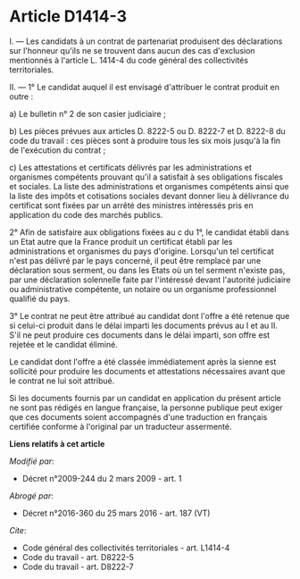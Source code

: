 # Article D1414-3

I. ― Les candidats à un contrat de partenariat produisent des déclarations sur l'honneur qu'ils ne se trouvent dans aucun des
cas d'exclusion mentionnés à l'article L. 1414-4 du code général des collectivités territoriales. 

II. ― 1° Le candidat auquel il est envisagé d'attribuer le contrat produit en outre : 

a) Le bulletin n° 2 de son casier judiciaire ; 

b) Les pièces prévues aux articles D. 8222-5 ou D. 8222-7 et D. 8222-8 du code du travail : ces pièces sont à produire tous
les six mois jusqu'à la fin de l'exécution du contrat ; 

c) Les attestations et certificats délivrés par les administrations et organismes compétents prouvant qu'il a satisfait à ses
obligations fiscales et sociales. La liste des administrations et organismes compétents ainsi que la liste des impôts et
cotisations sociales devant donner lieu à délivrance du certificat sont fixées par un arrêté des ministres intéressés pris en
application du code des marchés publics. 

2° Afin de satisfaire aux obligations fixées au c du 1°, le candidat établi dans un Etat autre que la France produit un
certificat établi par les administrations et organismes du pays d'origine. Lorsqu'un tel certificat n'est pas délivré par le
pays concerné, il peut être remplacé par une déclaration sous serment, ou dans les Etats où un tel serment n'existe pas, par
une déclaration solennelle faite par l'intéressé devant l'autorité judiciaire ou administrative compétente, un notaire ou un
organisme professionnel qualifié du pays. 

3° Le contrat ne peut être attribué au candidat dont l'offre a été retenue que si celui-ci produit dans le délai imparti les
documents prévus au I et au II. S'il ne peut produire ces documents dans le délai imparti, son offre est rejetée et le
candidat éliminé. 

Le candidat dont l'offre a été classée immédiatement après la sienne est sollicité pour produire les documents et
attestations nécessaires avant que le contrat ne lui soit attribué. 

Si les documents fournis par un candidat en application du présent article ne sont pas rédigés en langue française, la
personne publique peut exiger que ces documents soient accompagnés d'une traduction en français certifiée conforme à
l'original par un traducteur assermenté.

**Liens relatifs à cet article**

_Modifié par_:

  - Décret n°2009-244 du 2 mars 2009 - art. 1

_Abrogé par_:

  - Décret n°2016-360 du 25 mars 2016 - art. 187 (VT)

_Cite_:

  - Code général des collectivités territoriales - art. L1414-4
  - Code du travail - art. D8222-5
  - Code du travail - art. D8222-7
